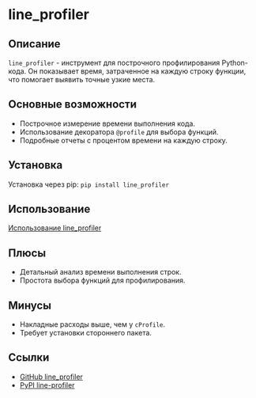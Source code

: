 # line_profiler

## Описание
`line_profiler` - инструмент для построчного профилирования Python-кода. Он показывает время, затраченное на каждую строку функции, что помогает выявить точные узкие места.

## Основные возможности
- Построчное измерение времени выполнения кода.
- Использование декоратора `@profile` для выбора функций.
- Подробные отчеты с процентом времени на каждую строку.

## Установка
Установка через pip: `pip install line_profiler`

## Использование
[Использование line_profiler](../examples/line_profiler/short.py)

## Плюсы
- Детальный анализ времени выполнения строк.
- Простота выбора функций для профилирования.

## Минусы
- Накладные расходы выше, чем у `cProfile`.
- Требует установки стороннего пакета.

## Ссылки
- [GitHub line_profiler](https://github.com/pyutils/line_profiler)
- [PyPI line-profiler](https://pypi.org/project/line-profiler/)